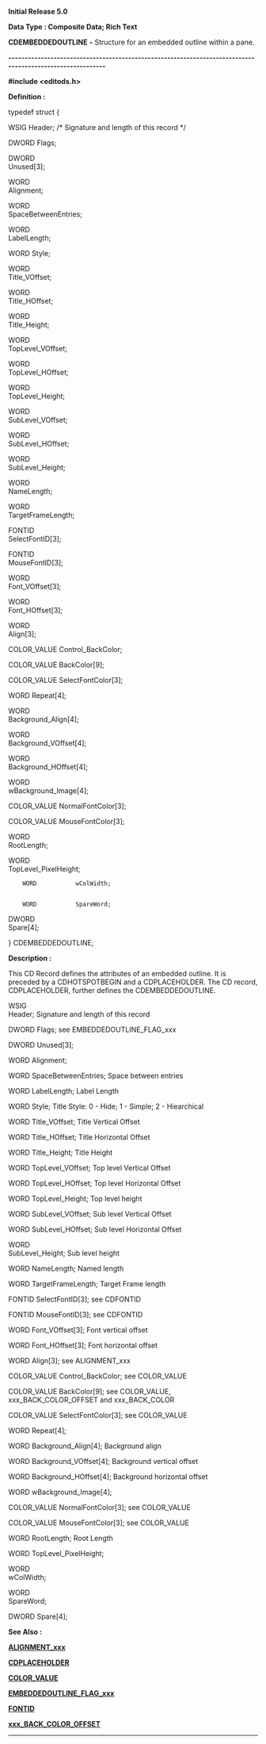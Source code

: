 




<!--
 /\* Font Definitions \*/
 @font-face
 {font-family:Courier;
 panose-1:2 7 4 9 2 2 5 2 4 4;}
@font-face
 {font-family:Helv;
 panose-1:2 11 6 4 2 2 2 3 2 4;}
@font-face
 {font-family:"Cambria Math";
 panose-1:2 4 5 3 5 4 6 3 2 4;}
 /\* Style Definitions \*/
 p.MsoNormal, li.MsoNormal, div.MsoNormal
 {margin-top:0cm;
 margin-right:0cm;
 margin-bottom:8.0pt;
 margin-left:0cm;
 line-height:107%;
 font-size:11.0pt;
 font-family:"Calibri",sans-serif;}
.MsoChpDefault
 {font-size:11.0pt;}
.MsoPapDefault
 {margin-bottom:8.0pt;
 line-height:107%;}
 /\* Page Definitions \*/
 @page WordSection1
 {size:612.0pt 792.0pt;
 margin:72.0pt 72.0pt 72.0pt 72.0pt;}
div.WordSection1
 {page:WordSection1;}
-->




**Initial Release 5.0**



**Data Type : Composite Data; Rich
Text**



**CDEMBEDDEDOUTLINE** **-** Structure
for an embedded outline within a pane.


**----------------------------------------------------------------------------------------------------------**



**#include
<editods.h>**



**Definition :**



typedef struct {


   WSIG        Header;
/\* Signature and length of this record \*/


   DWORD       Flags;     


   DWORD      
Unused[3];


   WORD       
Alignment;


   WORD       
SpaceBetweenEntries;


   WORD       
LabelLength;       


   WORD        Style;


   WORD       
Title\_VOffset;


   WORD       
Title\_HOffset;


   WORD       
Title\_Height;


   WORD       
TopLevel\_VOffset;


   WORD       
TopLevel\_HOffset;


   WORD       
TopLevel\_Height;


   WORD       
SubLevel\_VOffset;


   WORD       
SubLevel\_HOffset;


   WORD       
SubLevel\_Height;


   WORD       
NameLength;


   WORD       
TargetFrameLength;


   FONTID     
SelectFontID[3];


   FONTID     
MouseFontID[3];


   WORD       
Font\_VOffset[3];


   WORD       
Font\_HOffset[3];


   WORD       
Align[3];


   COLOR\_VALUE
Control\_BackColor;


   COLOR\_VALUE
BackColor[9];


   COLOR\_VALUE
SelectFontColor[3];


   WORD        Repeat[4];


   WORD       
Background\_Align[4];


   WORD       
Background\_VOffset[4];


   WORD       
Background\_HOffset[4];


   WORD       
wBackground\_Image[4];


   COLOR\_VALUE
NormalFontColor[3];


   COLOR\_VALUE
MouseFontColor[3];


   WORD       
RootLength;


   WORD       
TopLevel\_PixelHeight;


        WORD           wColWidth;


        WORD           SpareWord;


   DWORD      
Spare[4];


} CDEMBEDDEDOUTLINE;


 


**Description :**



This CD
Record defines the attributes of an embedded outline.  It is preceded by a
CDHOTSPOTBEGIN and a CDPLACEHOLDER.  The CD record, CDPLACEHOLDER, further
defines the CDEMBEDDEDOUTLINE.


 


 WSIG          
Header;                            Signature and length of this record


  
DWORD      Flags;                                          see
EMBEDDEDOUTLINE\_FLAG\_xxx


   DWORD      Unused[3];


  
WORD        Alignment;                                   


  
WORD        SpaceBetweenEntries;                 Space between entries


  
WORD        LabelLength;                                Label Length


  
WORD        Style;                                           Title Style: 0 -
Hide; 1 - Simple; 2 - Hiearchical


  
WORD        Title\_VOffset;                               Title Vertical Offset


  
WORD        Title\_HOffset;                              Title Horizontal Offset


  
WORD        Title\_Height;                                Title Height


  
WORD        TopLevel\_VOffset;                       Top level Vertical Offset


  
WORD        TopLevel\_HOffset;                       Top level Horizontal Offset


  
WORD        TopLevel\_Height;             Top level height


  
WORD        SubLevel\_VOffset;                       Sub level Vertical Offset


  
WORD        SubLevel\_HOffset;                       Sub level Horizontal Offset


   WORD     
  SubLevel\_Height;             Sub level height


  
WORD        NameLength;                               Named length


  
WORD        TargetFrameLength;                    Target Frame length


  
FONTID      SelectFontID[3];                see CDFONTID


  
FONTID      MouseFontID[3];               see CDFONTID


  
WORD        Font\_VOffset[3];               Font vertical offset


  
WORD        Font\_HOffset[3];              Font horizontal offset


  
WORD        Align[3];                           see ALIGNMENT\_xxx


  
COLOR\_VALUE Control\_BackColor;       see COLOR\_VALUE


  
COLOR\_VALUE BackColor[9];                see COLOR\_VALUE, xxx\_BACK\_COLOR\_OFFSET
and xxx\_BACK\_COLOR


  
COLOR\_VALUE SelectFontColor[3];       see COLOR\_VALUE


  
WORD        Repeat[4];


  
WORD        Background\_Align[4];                   Background align


  
WORD        Background\_VOffset[4];   Background vertical offset


  
WORD        Background\_HOffset[4];   Background horizontal offset


  
WORD        wBackground\_Image[4];


  
COLOR\_VALUE NormalFontColor[3];      see COLOR\_VALUE


  
COLOR\_VALUE MouseFontColor[3];       see COLOR\_VALUE


  
WORD        RootLength;                                 Root Length


  
WORD        TopLevel\_PixelHeight;


   WORD    
wColWidth;


   WORD    
SpareWord;


  
DWORD      Spare[4];


 


 


 **See Also :**


**[ALIGNMENT\_xxx](notes:///8525872100478C66/61FD4E9848264AD28525620B006BA8BD/1D7A040FE8C0B701852566C5004E2220)**


**[CDPLACEHOLDER](CDPLACEHOLDER.md)**


**[COLOR\_VALUE](notes:///8525872100478C66/61FD4E9848264AD28525620B006BA8BD/467F745F92ADB624852566B80068DCFE)**


**[EMBEDDEDOUTLINE\_FLAG\_xxx](EMBEDDEDOUTLINE_FLAG_xxx.md)**


**[FONTID](FONTID.md)**


**[xxx\_BACK\_COLOR\_OFFSET](notes:///8525872100478C66/61FD4E9848264AD28525620B006BA8BD/EF01D5BD35461B1785256678004BAA61)**



----------------------------------------------------------------------------------------------------------


 





